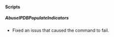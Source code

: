 
#### Scripts

##### AbuseIPDBPopulateIndicators

- Fixed an issus that caused the command to fail.
